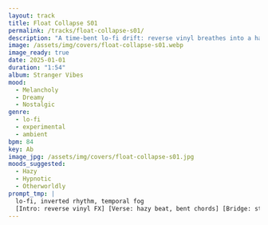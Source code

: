 ```yaml
---
layout: track
title: Float Collapse S01
permalink: /tracks/float-collapse-s01/
description: "A time-bent lo-fi drift: reverse vinyl breathes into a hazy beat and bent chords, stretching into a slow-motion bridge before a distant knock loop fades back into the fog."
image: /assets/img/covers/float-collapse-s01.webp
image_ready: true
date: 2025-01-01
duration: "1:54"
album: Stranger Vibes
mood:
  - Melancholy
  - Dreamy
  - Nostalgic
genre:
  - lo-fi
  - experimental
  - ambient
bpm: 84
key: Ab
image_jpg: /assets/img/covers/float-collapse-s01.jpg
moods_suggested:
  - Hazy
  - Hypnotic
  - Otherworldly
prompt_tmp: |
  lo-fi, inverted rhythm, temporal fog
  [Intro: reverse vinyl FX] [Verse: hazy beat, bent chords] [Bridge: stretched time] [Outro: distant knock loop]
---
```

